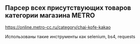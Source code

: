 Парсер всех присутствующих товаров категории магазина METRO
--------
https://online.metro-cc.ru/category/chaj-kofe-kakao

Использованы такие инструменты как selenium, bs4, requests